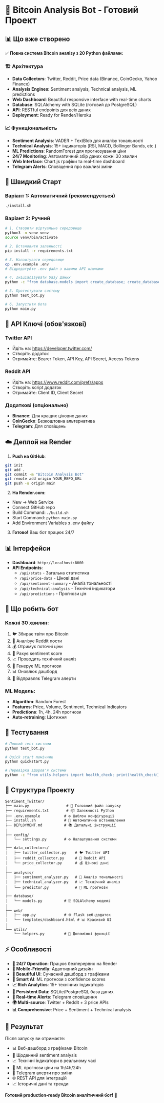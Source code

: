 # 🔮 Bitcoin Analysis Bot - Готовий Проект

## 📊 Що вже створено

✅ **Повна система Bitcoin аналізу з 20 Python файлами:**

### 🏗️ Архітектура
- **Data Collectors**: Twitter, Reddit, Price data (Binance, CoinGecko, Yahoo Finance)
- **Analysis Engines**: Sentiment analysis, Technical analysis, ML predictions
- **Web Dashboard**: Beautiful responsive interface with real-time charts
- **Database**: SQLAlchemy with SQLite (готовий до PostgreSQL)
- **API**: RESTful endpoints для всіх даних
- **Deployment**: Ready for Render/Heroku

### 📈 Функціональність
- **Sentiment Analysis**: VADER + TextBlob для аналізу тональності
- **Technical Analysis**: 15+ індикаторів (RSI, MACD, Bollinger Bands, etc.)
- **ML Predictions**: RandomForest для прогнозування ціни
- **24/7 Monitoring**: Автоматичний збір даних кожні 30 хвилин
- **Web Interface**: Chart.js графіки та real-time dashboard
- **Telegram Alerts**: Сповіщення про важливі зміни

## 🚀 Швидкий Старт

### Варіант 1: Автоматичний (рекомендується)
```bash
./install.sh
```

### Варіант 2: Ручний
```bash
# 1. Створити віртуальне середовище
python3 -m venv venv
source venv/bin/activate

# 2. Встановити залежності
pip install -r requirements.txt

# 3. Налаштувати середовище
cp .env.example .env
# Відредагуйте .env файл з вашими API ключами

# 4. Ініціалізувати базу даних
python -c "from database.models import create_database; create_database()"

# 5. Протестувати систему
python test_bot.py

# 6. Запустити бота
python main.py
```

## 🔑 API Ключі (обов'язкові)

### Twitter API
- Йдіть на: https://developer.twitter.com/
- Створіть додаток
- Отримайте: Bearer Token, API Key, API Secret, Access Tokens

### Reddit API  
- Йдіть на: https://www.reddit.com/prefs/apps
- Створіть script додаток
- Отримайте: Client ID, Client Secret

### Додаткові (опціонально)
- **Binance**: Для кращих цінових даних
- **CoinGecko**: Безкоштовна альтернатива
- **Telegram**: Для сповіщень

## ☁️ Деплой на Render

1. **Push на GitHub**:
```bash
git init
git add .
git commit -m "Bitcoin Analysis Bot"
git remote add origin YOUR_REPO_URL
git push -u origin main
```

2. **На Render.com**:
- New → Web Service
- Connect GitHub repo
- Build Command: `./build.sh`
- Start Command: `python main.py`
- Add Environment Variables з .env файлу

3. **Готово!** Ваш бот працює 24/7

## 📊 Інтерфейси

- **Dashboard**: `http://localhost:8000`
- **API Endpoints**:
  - `/api/stats` - Загальна статистика
  - `/api/price-data` - Цінові дані
  - `/api/sentiment-summary` - Аналіз тональності
  - `/api/technical-analysis` - Технічні індикатори
  - `/api/predictions` - Прогнози цін

## 🎯 Що робить бот

### Кожні 30 хвилин:
1. 🐦 Збирає твіти про Bitcoin
2. 📱 Аналізує Reddit пости
3. 💰 Отримує поточні ціни
4. 💭 Рахує sentiment score
5. 📈 Проводить технічний аналіз
6. 🤖 Генерує ML прогнози
7. 📊 Оновлює дашборд
8. 📱 Відправляє Telegram алерти

### ML Модель:
- **Algorithm**: Random Forest
- **Features**: Price, Volume, Sentiment, Technical Indicators
- **Predictions**: 1h, 4h, 24h прогнози
- **Auto-retraining**: Щотижня

## 🧪 Тестування

```bash
# Повний тест системи
python test_bot.py

# Quick start помічник
python quickstart.py

# Перевірка здоров'я системи
python -c "from utils.helpers import health_check; print(health_check())"
```

## 📁 Структура Проекту

```
Sentiment_Twitter/
├── main.py                 # 🚀 Головний файл запуску
├── requirements.txt        # 📦 Залежності Python
├── .env.example           # ⚙️ Шаблон конфігурації
├── install.sh             # 🔧 Автоматичне встановлення
├── DEPLOYMENT.md          # 📚 Детальні інструкції
│
├── config/
│   └── settings.py        # ⚙️ Налаштування системи
│
├── data_collectors/
│   ├── twitter_collector.py    # 🐦 Twitter API
│   ├── reddit_collector.py     # 📱 Reddit API  
│   └── price_collector.py      # 💰 Цінові дані
│
├── analysis/
│   ├── sentiment_analyzer.py   # 💭 Аналіз тональності
│   ├── technical_analyzer.py   # 📈 Технічний аналіз
│   └── predictor.py            # 🤖 ML прогнози
│
├── database/
│   └── models.py          # 🗄️ SQLAlchemy моделі
│
├── web/
│   ├── app.py             # 🌐 Flask веб-додаток
│   └── templates/dashboard.html # 📊 Красивий UI
│
└── utils/
    └── helpers.py         # 🔧 Допоміжні функції
```

## ⚡ Особливості

- **🔄 24/7 Operation**: Працює безперервно на Render
- **📱 Mobile-Friendly**: Адаптивний дизайн
- **🎨 Beautiful UI**: Сучасний дашборд з графіками
- **🤖 Smart AI**: ML прогнози з confidence scores
- **📈 Rich Analytics**: 15+ технічних індикаторів
- **💾 Persistent Data**: SQLite/PostgreSQL база даних
- **🔔 Real-time Alerts**: Telegram сповіщення
- **🌍 Multi-source**: Twitter + Reddit + 3 price APIs
- **📊 Comprehensive**: Price + Sentiment + Technical analysis

## 🎉 Результат

Після запуску ви отримаєте:
- 📊 Веб-дашборд з графіками Bitcoin
- 💭 Щоденний sentiment analysis
- 📈 Технічні індикатори в реальному часі  
- 🔮 ML прогнози ціни на 1h/4h/24h
- 📱 Telegram алерти про зміни
- 🌐 REST API для інтеграцій
- 📈 Історичні дані та тренди

**Готовий production-ready Bitcoin аналітичний бот! 🚀**
